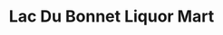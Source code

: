 ---
title: "Lac Du Bonnet Liquor Mart"
url: /lac-du-bonnet/lac-du-bonnet-liquor-mart/
shop: Spirituosen
---